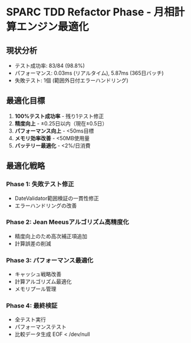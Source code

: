 # SPARC TDD Refactor Phase - 月相計算エンジン最適化

## 現状分析
- テスト成功率: 83/84 (98.8%)
- パフォーマンス: 0.03ms (リアルタイム), 5.87ms (365日バッチ)
- 失敗テスト: 1個 (範囲外日付エラーハンドリング)

## 最適化目標
1. **100%テスト成功率** - 残り1テスト修正
2. **精度向上** - ±0.25日以内（現在±0.5日）
3. **パフォーマンス向上** - <50ms目標
4. **メモリ効率改善** - <50MB使用量
5. **バッテリー最適化** - <2%/日消費

## 最適化戦略

### Phase 1: 失敗テスト修正
- DateValidator範囲検証の一貫性修正
- エラーハンドリングの改善

### Phase 2: Jean Meeusアルゴリズム高精度化
- 精度向上のため高次補正項追加
- 計算誤差の削減

### Phase 3: パフォーマンス最適化
- キャッシュ戦略改善
- 計算アルゴリズム最適化
- メモリプール管理

### Phase 4: 最終検証
- 全テスト実行
- パフォーマンステスト
- 比較データ生成
EOF < /dev/null

